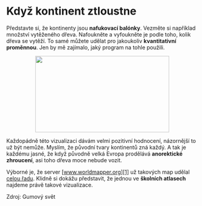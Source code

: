 <!--
title : Když kontinent ztloustne
author : Roman Ožana <ozana@omdesign.cz>
date : 7.2.2007 16:23:54
tags : GIS, mapy
-->

# Když kontinent ztloustne

Představte si, že kontinenty jsou **nafukovací balónky**. Vezměte si například množství vytěženého dřeva. Nafoukněte a vyfoukněte je podle toho, kolik dřeva se vytěží. To samé můžete udělat pro jakoukoliv **kvantitativní proměnnou**. Jen by mě zajímalo, jaký program na tohle použili.

<p style="text-align: center;">
  <a title="Kde se nejvíce těží dřevo." href="http://www.worldmapper.org/display.php?selected=108"><img class="aligncenter" style="width: 352px; height: 201px;" src="http://www.worldmapper.org/images/smallpng/108.png" alt="" width="352" height="201" /></a>
</p>

Každopádně této vizualizaci dávám velmi pozitivní hodnocení, názornější to už být nemůže. Myslím, že původní tvary kontinentů zná každý. A tak je každému jasné, že když původně velká Evropa prodělává **anorektické zhroucení**, asi toho dřeva moce nebude vozit.

Výborné je, že server [www.worldmapper.org][1] už takových map udělal [celou řadu][2]. Klidně si dokážu představit, že jednou ve **školních atlasech** najdeme právě takové vizualizace.

Zdroj: Gumový svět

 [1]: http://www.worldmapper.org
 [2]: http://www.worldmapper.org/atozindex.html "Index vytvořených map"